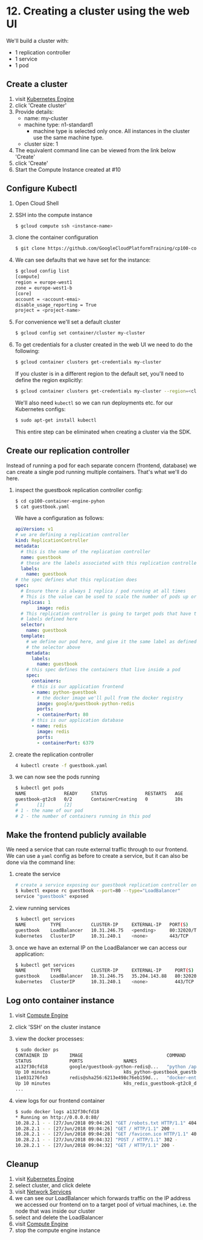 # 12. Creating a cluster using the web UI

We'll build a cluster with:

- 1 replication controller
- 1 service
- 1 pod

## Create a cluster

1. visit [Kubernetes Engine](https://console.cloud.google.com/kubernetes/list)
2. click 'Create cluster'
3. Provide details:
    - name: my-cluster
    - machine type: n1-standard1
        - machine type is selected only once. All instances in the cluster use the same machine type.
    - cluster size: 1
4. The equivalent command line can be viewed from the link below 'Create'
5. click 'Create'
6. Start the Compute Instance created at #10

## Configure Kubectl

1. Open Cloud Shell
2. SSH into the compute instance

    ```bash
    $ gcloud compute ssh <instance-name>
    ```
3. clone the container configuration

    ```bash
    $ git clone https://github.com/GoogleCloudPlatformTraining/cp100-container-engine-python/
    ```
4. We can see defaults that we have set for the instance:
    
    ```bash
    $ gcloud config list
    [compute]
    region = europe-west1
    zone = europe-west1-b
    [core]
    account = <account-emai>
    disable_usage_reporting = True
    project = <project-name>
    ```
5. For convenience we'll set a default cluster

    ```bash
    $ gcloud config set container/cluster my-cluster
    ```
6. To get credentials for a cluster created in the web UI we need to do the following:

   ```bash
   $ gcloud container clusters get-credentials my-cluster
   ```
   
   If you cluster is in a different region to the default set, you'll need to define the region explicitly:
   
   ```bash
   $ gcloud container clusters get-credentials my-cluster --region=<cluster-region>
   ```
   
   We'll also need `kubectl` so we can run deployments etc. for our Kubernetes configs:
   
   ```bash
   $ sudo apt-get install kubectl
   ```
   
   This entire step can be eliminated when creating a cluster via the SDK.


## Create our replication controller

Instead of running a pod for each separate concern (frontend, database) we can create a single pod running multiple containers. That's what we'll do here.

1. inspect the guestbook replication controller config:

    ```bash
    $ cd cp100-container-engine-pyhon
    $ cat guestbook.yaml
    ```
   
    We have a configuration as follows:
       
    ```yaml
    apiVersion: v1
    # we are defining a replication controller
    kind: ReplicationController
    metadata:
      # this is the name of the replication controller
      name: guestbook
      # these are the labels associated with this replication controller
      labels:
        name: guestbook
    # the spec defines what this replication does
    spec:
      # Ensure there is always 1 replica / pod running at all times
      # This is the value can be used to scale the number of pods up or down
      replicas: 1
            image: redis
      # This replication controller is going to target pods that have the 
      # labels defined here
      selector:
        name: guestbook
      template:
        # we define our pod here, and give it the same label as defined in
        # the selector above
        metadata:
          labels:
            name: guestbook
        # this spec defines the containers that live inside a pod
        spec:
          containers:
          # this is our application frontend
          - name: python-guestbook
            # the docker image we'll pull from the docker registry
            image: google/guestbook-python-redis
            ports:
            - containerPort: 80
          # this is our application database
          - name: redis
            image: redis
            ports:
            - containerPort: 6379
    ```
2. create the replication controller

    ```bash
    4 kubectl create -f guestbook.yaml
    ```
3. we can now see the pods running

    ```bash
    $ kubectl get pods
    NAME              READY     STATUS              RESTARTS   AGE
    guestbook-gt2c8   0/2       ContainerCreating   0          10s
    #       [1]       [2]
    # 1 - the name of our pod
    # 2 - the number of containers running in this pod
    ```

## Make the frontend publicly available

We need a service that can route external traffic through to our frontend. We can use a `yaml` config as before to create a service, but it can also be done via the command line:

1. create the service

    ```bash
    # create a service exposing our guestbook replication controller on port 80 as a LoadBalancer
    $ kubectl expose rc guestbook --port=80 --type="LoadBalancer"
    service "guestbook" exposed
    ```
2. view running services

    ```bash
    $ kubectl get services
    NAME         TYPE           CLUSTER-IP     EXTERNAL-IP   PORT(S)        AGE
    guestbook    LoadBalancer   10.31.246.75   <pending>     80:32020/TCP   50s
    kubernetes   ClusterIP      10.31.240.1    <none>        443/TCP        1h
    ```
3. once we have an external IP on the LoadBalancer we can access our application:

    ```bash
    $ kubectl get services
    NAME         TYPE           CLUSTER-IP     EXTERNAL-IP     PORT(S)        AGE
    guestbook    LoadBalancer   10.31.246.75   35.204.143.88   80:32020/TCP   1m
    kubernetes   ClusterIP      10.31.240.1    <none>          443/TCP        1h
    ```
    
## Log onto container instance

1. visit [Compute Engine](https://console.cloud.google.com/compute/instances)
2. click 'SSH' on the cluster instance
3. view the docker processes:

    ```bash
    $ sudo docker ps
    CONTAINER ID        IMAGE                               COMMAND                  CREATED             
    STATUS              PORTS               NAMES
    a132f30cfd18        google/guestbook-python-redis@...   "python /app/app.py"     10 minutes ago      
    Up 10 minutes                           k8s_python-guestbook_guestbook-gt2...
    11e031276fe3        redis@sha256:6213e498c76eb159d...   "docker-entrypoint..."   10 minutes ago      
    Up 10 minutes                           k8s_redis_guestbook-gt2c8_default_...
    ...
    ```
4. view logs for our frontend container

    ```bash
    $ sudo docker logs a132f30cfd18
    * Running on http://0.0.0.0:80/
    10.28.2.1 - - [27/Jun/2018 09:04:26] "GET /robots.txt HTTP/1.1" 404 -
    10.28.2.1 - - [27/Jun/2018 09:04:26] "GET / HTTP/1.1" 200 -
    10.28.2.1 - - [27/Jun/2018 09:04:28] "GET /favicon.ico HTTP/1.1" 404 -
    10.28.2.1 - - [27/Jun/2018 09:04:32] "POST / HTTP/1.1" 302 -
    10.28.2.1 - - [27/Jun/2018 09:04:32] "GET / HTTP/1.1" 200 -
    ```

## Cleanup

1. visit [Kubernetes Engine](https://console.cloud.google.com/kubernetes/list)
2. select cluster, and click delete
3. visit [Network Services](https://console.cloud.google.com/net-services/)
4. we can see our LoadBalancer which forwards traffic on the IP address we accessed our frontend on to a target pool of virtual machines, i.e. the node that was inside our cluster
5. select and delete the LoadBalancer
6. visit [Compute Engine](https://console.cloud.google.com/compute)
7. stop the compute engine instance
